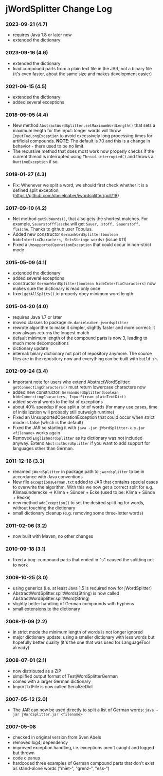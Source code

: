 jWordSplitter Change Log
========================

### 2023-09-21 (4.7)
* requires Java 1.8 or later now
* extended the dictionary

### 2023-09-16 (4.6)
* extended the dictionary
* load compound parts from a plain text file in the JAR, not a binary file
  (it's even faster, about the same size and makes development easier)

### 2021-06-15 (4.5)
* extended the dictionary
* added several exceptions

### 2018-05-05 (4.4)
* New method `AbstractWordSplitter.setMaximumWordLength()` that sets a maximum length
  for the input: longer words will throw `InputTooLongException` to avoid excessively
  long processing times for artificial compounds.
  **NOTE**: The default is 70 and this is a change in behavior - there used to be no limit.
* The recursive method that does most work now properly checks if the current thread
  is interrupted using `Thread.interrupted()` and throws a `RuntimeException` if so.

### 2018-01-27 (4.3)
* Fix: Whenever we split a word, we should first check whether it is a defined split exception
  (https://github.com/danielnaber/jwordsplitter/pull/18)

### 2017-09-10 (4.2)
* Net method `getSubWords()`, that also gets the shortest matches.
  For example, `Sauerstoffflasche` will get `Sauer, stoff, Sauerstoff, flasche`.
  Thanks to github user Tobulus.
* Added new constructor `GermanWordSplitter(boolean hideInterfixCharacters, Set<String> words)`
  (issue #11)
* Fixed a `UnsupportedOperationException` that could occur in non-strict mode 

### 2015-05-09 (4.1)
* extended the dictionary
* added several exceptions
* constructor `GermanWordSplitter(boolean hideInterfixCharacters)` now
  makes sure the dictionary is read only once
* fixed `getAllSplits()` to properly obey minimum word length

### 2015-04-20 (4.0)
* requires Java 1.7 or later
* moved classes to package `de.danielnaber.jwordsplitter`
* rewrote algorithm to make it simpler, slightly faster and more correct:
  it now always returns the longest match
* default minimum length of the compound parts is now 3, leading
  to much more decompositions
* dictionary update
* internal: binary dictionary not part of repository anymore. The
  source files are in the repository now and everything can be built
  with `build.sh`.

### 2012-09-24 (3.4)
* Important note for users who extend AbstractWordSplitter:
  `getConnectingCharacters()` must return lowercase characters now
* added new constructor:
  `GermanWordSplitter(boolean hideConnectingCharacters, InputStream plainTextDict)`
* added several words to the list of exceptions
* about 40% speedup if you split a lot of words (for many use cases, time of initialization
  will probably still outweigh runtime)
* Fixed an UnsupportedOperationException that could occur when strict mode
  is false (which is the default)
* Fixed the JAR so starting it with `java -jar jWordSplitter-x.y.jar <filename>`
  works again
* Removed `EnglishWordSplitter` as its dictionary was not included anyway. Extend
  `AbstractWordSplitter` if you want to add support for languages other than German.

### 2011-12-16 (3.3)
* renamed `jWordSplitter` in package path to `jwordsplitter` to be in accordance with 
  Java conventions 
* New file `exceptionsGerman.txt` added to JAR that contains special cases
  to overwrite the algorithm. With this we now get a correct split for e.g.
  Klimasünderecke -> Klima + Sünder + Ecke (used to be: Klima + Sünde + Recke)
* new method `addException()` to set the desired splitting for words, without touching 
  the dictionary
* small dictionary cleanup (e.g. removing some three-letter words)

### 2011-02-06 (3.2)
* now built with Maven, no other changes

### 2010-09-18 (3.1)
* fixed a bug: compound parts that ended in "s" caused the splitting not to work

### 2009-10-25 (3.0)
* using generics (i.e. at least Java 1.5 is required now for jWordSplitter)
* AbstractWordSplitter.splitWords(String) is now called AbstractWordSplitter.splitWord(String)
* slightly better handling of German compounds with hyphens
* small extensions to the dictionary 

### 2008-11-09 (2.2)
* in strict mode the minimum length of words is not longer ignored
* major dictionary update: using a smaller dictionary with less words
  but hopefully better quality (it's the one that was used for 
  LanguageTool already)

### 2008-07-01 (2.1)
* now distributed as a ZIP
* simplified output format of TestjWordSplitterGerman
* comes with a larger German dictionary
* ImportTxtFile is now called SerializeDict

### 2007-05-12 (2.0)
* The JAR can now be used directly to split a list of German words:
  `java -jar jWordSplitter.jar <filename>`

### 2007-05-08
* checked in original version from Sven Abels
* removed log4j dependency
* improved exception handling, i.e. exceptions aren't caught and logged but thrown
* code cleanup 
* hardcoded three examples of German compound parts that don't exist as stand-alone 
  words ("miet-", "grenz-", "ess-")

